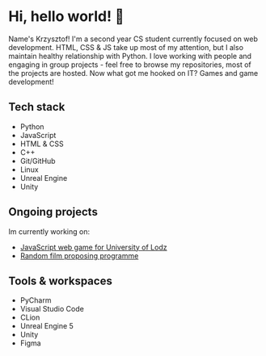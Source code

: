 # Hi, hello world! 🥝

Name's Krzysztof! 
I'm a second year CS student currently focused on web development. HTML, CSS & JS take up most of my attention, but I also maintain healthy relationship with Python. 
I love working with people and engaging in group projects - feel free to browse my repositories, most of the projects are hosted. Now what got me hooked on IT? Games and game development!

## Tech stack
- Python
- JavaScript
- HTML & CSS
- C++
- Git/GitHub
- Linux
- Unreal Engine
- Unity

## Ongoing projects
Im currently working on:
- [JavaScript web game for University of Lodz](https://github.com/sawolej/sawolej.github.io)
- [Random film proposing programme](https://github.com/NakerTheFirst/filmPicker)

## Tools & workspaces
- PyCharm
- Visual Studio Code
- CLion
- Unreal Engine 5
- Unity 
- Figma
